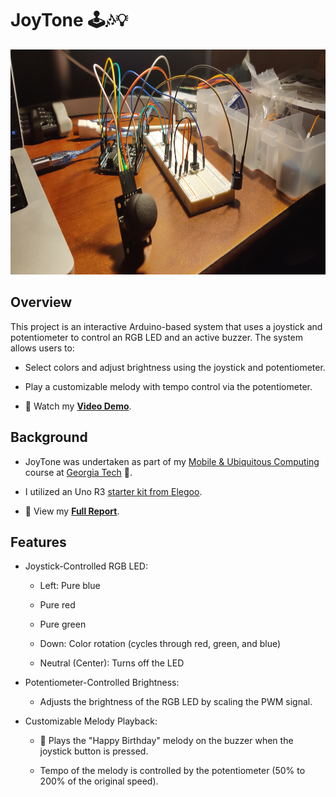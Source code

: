 # JoyTone 🕹️🎶💡
<p align="center">
  <img src="./extras/full.jpg" width = "800" height = "360" />
</p>

## Overview
This project is an interactive Arduino-based system that uses a joystick and potentiometer to control an RGB LED and an active buzzer. The system allows users to:

- Select colors and adjust brightness using the joystick and potentiometer.

- Play a customizable melody with tempo control via the potentiometer.

- 🎥 Watch my [**Video Demo**](https://youtu.be/RiVcEHe66-4?si=naWTUt-6H5cJfZ4Z&t=191).

## Background
- JoyTone was undertaken as part of my [Mobile & Ubiquitous Computing](https://omscs.gatech.edu/cs-7470-mobile-ubiquitous-computing) course at [Georgia Tech](https://omscs.gatech.edu/) 🐝.
- I utilized an Uno R3 [starter kit from Elegoo](https://www.amazon.com/ELEGOO-Project-Tutorial-Controller-Projects/dp/B01D8KOZF4?sr=8-3).

- 📝 View my [**Full Report**](https://docs.google.com/document/d/19XJWGTsRkrTJIB22Q7OTL0zSMG7qXp_5Vg1iT8K4lJA/edit?usp=sharing).

## Features
- Joystick-Controlled RGB LED:

  - Left: Pure blue

  - Pure red

  - Pure green

  - Down: Color rotation (cycles through red, green, and blue)

  - Neutral (Center): Turns off the LED

- Potentiometer-Controlled Brightness:

  - Adjusts the brightness of the RGB LED by scaling the PWM signal.

- Customizable Melody Playback:

  - 🥳 Plays the "Happy Birthday" melody on the buzzer when the joystick button is pressed.

  - Tempo of the melody is controlled by the potentiometer (50% to 200% of the original speed).

